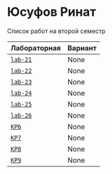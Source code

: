 # Юсуфов Ринат
<summary>Список работ на второй семестр</summary>


| **Лабораторная**                                                              | **Вариант**                       |
|-------------------------------------------------------------------------------|-----------------------------------|
| [`lab-21`](https://github.com/Maxsmile123/MAI_109B_22/tree/main/Yusufov/lab21) | None                              |
| [`lab-22`](https://github.com/Maxsmile123/MAI_109B_22/tree/main/Yusufov/lab22) | None   |
| [`lab-23`](https://github.com/Maxsmile123/MAI_109B_22/tree/main/Yusufov/lab23) | None                   |
| [`lab-24`](https://github.com/Maxsmile123/MAI_109B_22/tree/main/Yusufov/lab24) | None                |
| [`lab-25`](https://github.com/Maxsmile123/MAI_109B_22/tree/main/Yusufov/lab25) | None                 |
| [`lab-26`](https://github.com/Maxsmile123/MAI_109B_22/tree/main/Yusufov/lab26) | None |
| [`KP6`](https://github.com/Maxsmile123/MAI_109B_22/tree/main/Yusufov/KP6)      | None                  |
| [`KP7`](https://github.com/Maxsmile123/MAI_109B_22/tree/main/Yusufov/KP7)      | None                  |
| [`KP8`](https://github.com/Maxsmile123/MAI_109B_22/tree/main/Yusufov/KP8)      | None                 |
| [`KP9`](https://github.com/Maxsmile123/MAI_109B_22/tree/main/Yusufov/KP9)      | None                  |